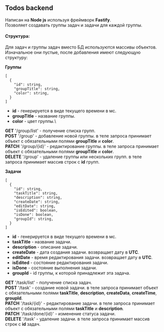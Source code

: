 ## Todos backend
Написан на **Node js** используя фреймворк **Fastify**.\
Позволяет создавать группы задач и задачи для каждой группы.

#### Структура:
Для задач и группы задач вместо БД используются массивы
объектов. Изначальное они пустые, после добавления имеют
следующую структуру:

**Группы**
```
[
  {
    "id": string,
    "groupTitle": string,
    "color": string,
  }
]
```
- **id** - генерируется в виде текущего времени в мс.
- **groupTitle** - название группы.
- **color** - цвет группы.\

**GET** '/group/list' - получение списка групп.\
**POST** '/group' - добавление новой группы. в теле запроса
    принимает объект с обязательными полями **groupTitle** и
    **color**.\
**PATCH** '/group/{id}' - редактирование группы. в теле
    запроса принимает объект с обязательными полями **groupTitle**
    и **color**.\
**DELETE** '/group' - удаление группы или нескольких групп.
    в теле запроса принимает массив строк с **id** групп.

**Задачи**
```
[
  {
    "id": string,
    "taskTitle": string,
    "description": string,
    "createDate": string,
    "editDate": string,
    "isEdited": boolean,
    "isDone": boolean,
    "groupId": string,
  }
]
```
- **id** - генерируется в виде текущего времени в мс.
- **taskTitle** - название задачи.
- **description** - описание задачи.
- **createDate** - дата создания задачи. возвращает дату в **UTC**.
- **editDate** - время редактирования задачи. возвращает дату в **UTC**.
- **isEdited** - состояние редактирования задачи.
- **isDone** - состояние выполнения задачи.
- **groupId** - id группы, к которой принадлежит эта задача.

**GET** '/task/list' - получение списка задач.\
**POST** '/task' - создание новой задачи. в теле запроса
    принимает объект с обязательными полями **taskTitle**,
    **description**, **createData**, **createTime**, **groupId**.\
**PATCH** '/task/{id}' - редактирование задачи. в теле
    запроса принимает объект с обязательными полями **taskTitle**
    и **description**.\
**PATCH** '/task/done/{id}' - изменение статуса задачи.\
**DELETE** '/task' - удаление задачи. в теле запроса принимает массив строк с **id** задач.
